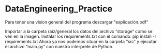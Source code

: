 # DataEngineering_Practice

Para tener una vision general del programa descargar "explicación.pdf"

Importar a la carpeta raíz/general los datos del archivo “storage” como se ven en la imagen. Instalar los requirements.txt con el comando:
pip install -r requirements.txt
Ahora ya nos podemos situar en la carpeta “src” y ejecutar el archivo “main.py” con nuestro interprete de Python.
